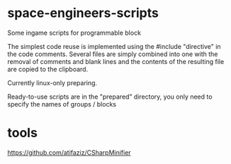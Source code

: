 # space-engineers-scripts
Some ingame scripts for programmable block

The simplest code reuse is implemented using the #include "directive" in the code comments. Several files are simply combined into one with the removal of comments and blank lines and the contents of the resulting file are copied to the clipboard.

Currently linux-only preparing.

Ready-to-use scripts are in the "prepared" directory, you only need to specify the names of groups / blocks


# tools
https://github.com/atifaziz/CSharpMinifier